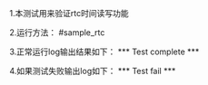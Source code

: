 1.本测试用来验证rtc时间读写功能

2.运行方法：
#sample_rtc

3.正常运行log输出结果如下：
*** Test complete ***

4.如果测试失败输出log如下：
*** Test fail ***
